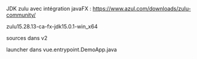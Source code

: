 JDK zulu avec intégration javaFX : https://www.azul.com/downloads/zulu-community/

zulu15.28.13-ca-fx-jdk15.0.1-win_x64

sources dans v2

launcher dans vue.entrypoint.DemoApp.java

